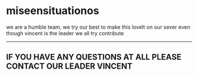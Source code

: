 # miseensituationos
we are a humble team, we try our best to make this lovelt on our sever even though vincent is the leader
we all try contribute

------------------------------------------------------------------
IF YOU HAVE ANY QUESTIONS AT ALL PLEASE CONTACT OUR LEADER VINCENT
------------------------------------------------------------------
